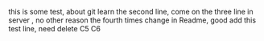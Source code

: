 this is some test, about git learn
the second line, come on
the three line in server , no other reason
the fourth times change in Readme, good
add this test line, need delete
C5
C6
